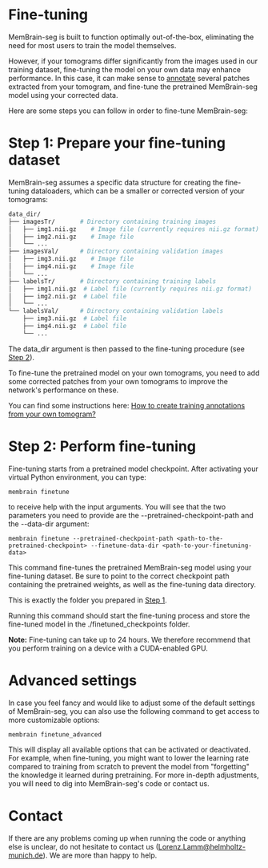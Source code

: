 # Fine-tuning
MemBrain-seg is built to function optimally out-of-the-box, eliminating the need for most users to train the model themselves.

However, if your tomograms differ significantly from the images used in our training dataset, fine-tuning the model on your own data may enhance performance. In this case, it can make sense to [annotate](./Annotations.md) several patches extracted from your tomogram, and fine-tune the pretrained MemBrain-seg model using your corrected data.

Here are some steps you can follow in order to fine-tune MemBrain-seg:

# Step 1: Prepare your fine-tuning dataset
MemBrain-seg assumes a specific data structure for creating the fine-tuning dataloaders, which can be a smaller or corrected version of your tomograms:

```bash
data_dir/
├── imagesTr/       # Directory containing training images
│   ├── img1.nii.gz    # Image file (currently requires nii.gz format)
│   ├── img2.nii.gz    # Image file
│   └── ...
├── imagesVal/      # Directory containing validation images
│   ├── img3.nii.gz    # Image file
│   ├── img4.nii.gz    # Image file
│   └── ...
├── labelsTr/       # Directory containing training labels
│   ├── img1.nii.gz  # Label file (currently requires nii.gz format)
│   ├── img2.nii.gz  # Label file
│   └── ...
└── labelsVal/      # Directory containing validation labels
    ├── img3.nii.gz  # Label file
    ├── img4.nii.gz  # Label file
    └── ...
```

The data_dir argument is then passed to the fine-tuning procedure (see [Step 2](#step-2-perform-fine-tuning)).

To fine-tune the pretrained model on your own tomograms, you need to add some corrected patches from your own tomograms to improve the network's performance on these.

You can find some instructions here: [How to create training annotations from your own tomogram?](./Annotations.md)

# Step 2: Perform fine-tuning
Fine-tuning starts from a pretrained model checkpoint. After activating your virtual Python environment, you can type:
```
membrain finetune
```
to receive help with the input arguments. You will see that the two parameters you need to provide are the --pretrained-checkpoint-path and the --data-dir argument:

```
membrain finetune --pretrained-checkpoint-path <path-to-the-pretrained-checkpoint> --finetune-data-dir <path-to-your-finetuning-data>
```
This command fine-tunes the pretrained MemBrain-seg model using your fine-tuning dataset. Be sure to point to the correct checkpoint path containing the pretrained weights, as well as the fine-tuning data directory.

This is exactly the folder you prepared in [Step 1](#step-1-prepare-your-fine-tuning-dataset).

Running this command should start the fine-tuning process and store the fine-tuned model in the ./finetuned_checkpoints folder.

**Note:** Fine-tuning can take up to 24 hours. We therefore recommend that you perform training on a device with a CUDA-enabled GPU.


# Advanced settings
In case you feel fancy and would like to adjust some of the default settings of MemBrain-seg, you can also use the following command to get access to more customizable options:
```
membrain finetune_advanced
````
This will display all available options that can be activated or deactivated. For example, when fine-tuning, you might want to lower the learning rate compared to training from scratch to prevent the model from "forgetting" the knowledge it learned during pretraining. For more in-depth adjustments, you will need to dig into MemBrain-seg's code or contact us.


# Contact
If there are any problems coming up when running the code or anything else is unclear, do not hesitate to contact us (Lorenz.Lamm@helmholtz-munich.de). We are more than happy to help.
